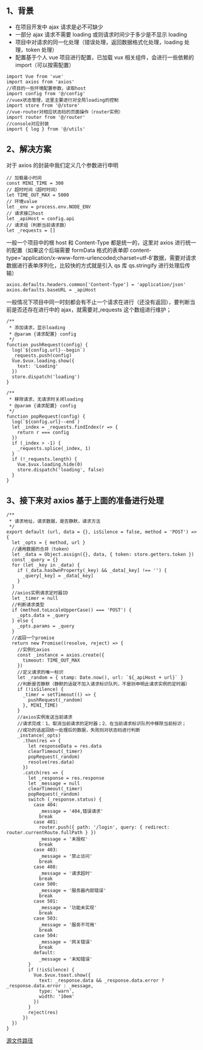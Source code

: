 ## 1、背景

* 在项目开发中 ajax 请求是必不可缺少
* 一部分 ajax 请求不需要 loading 或则请求时间少于多少是不显示 loading
* 项目中对请求的同一化处理（错误处理，返回数据格式化处理，loading 处理，token 处理）
* 配置基于个人 vue 项目进行配置，已加载 vux 相关组件，会进行一些依赖的 import（可以按需配置）

```
import Vue from 'vue'
import axios from 'axios'
//项目的一些环境配置参数，读取host
import config from '@/config'
//vuex状态管理，这里主要进行对全局loading的控制
import store from '@/store'
//vue-router对相应状态码的页面操作（router实例）
import router from '@/router'
//console对应封装
import { log } from '@/utils'
```

## 2、解决方案

对于 axios 的封装中我们定义几个参数进行申明

```
// 加载最小时间
const MINI_TIME = 300
// 超时时间（超时时间）
let TIME_OUT_MAX = 5000
// 环境value
let _env = process.env.NODE_ENV
// 请求接口host
let _apiHost = config.api
// 请求组（判断当前请求数）
let _requests = []
```

一般一个项目中的根 host 和 Content-Type 都是统一的，这里对 axios 进行统一的配置（如果这个后端需要 formData 格式的表单即 content-type='application/x-www-form-urlencoded;charset=utf-8'数据，需要对请求数据进行表单序列化，比较快的方式就是引入 qs 库 qs.stringify 进行处理后传输）

```
axios.defaults.headers.common['Content-Type'] = 'application/json'
axios.defaults.baseURL = _apiHost
```

一般情况下项目中同一时刻都会有不止一个请求在进行（还没有返回），要判断当前是否还存在进行中的 ajax，就需要对\_requests 这个数组进行维护；

```
/**
 * 添加请求，显示loading
 * @param {请求配置} config
 */
function pushRequest(config) {
  log(`${config.url}--begin`)
  _requests.push(config)
  Vue.$vux.loading.show({
    text: 'Loading'
  })
  store.dispatch('loading')
}

/**
 * 移除请求，无请求时关闭loading
 * @param {请求配置} config
 */
function popRequest(config) {
  log(`${config.url}--end`)
  let _index = _requests.findIndex(r => {
    return r === config
  })
  if (_index > -1) {
    _requests.splice(_index, 1)
  }
  if (!_requests.length) {
    Vue.$vux.loading.hide(0)
    store.dispatch('loading', false)
  }
}
```

## 3、接下来对 axios 基于上面的准备进行处理

```
/**
 * 请求地址，请求数据，是否静默，请求方法
 */
export default (url, data = {}, isSilence = false, method = 'POST') => {
  let _opts = { method, url }
  //通用数据的合并（token）
  let _data = Object.assign({}, data, { token: store.getters.token })
  const _query = {}
  for (let _key in _data) {
    if (_data.hasOwnProperty(_key) && _data[_key] !== '') {
      _query[_key] = _data[_key]
    }
  }
  //axios实例请求定时器ID
  let _timer = null
  //判断请求类型
  if (method.toLocaleUpperCase() === 'POST') {
    _opts.data = _query
  } else {
    _opts.params = _query
  }
  //返回一个promise
  return new Promise((resolve, reject) => {
    //实例化axios
    const _instance = axios.create({
      timeout: TIME_OUT_MAX
    })
    //定义请求的唯一标识
    let _random = { stamp: Date.now(), url: `${_apiHost + url}` }
    //判断是否静默（静默的话就不加入请求标识队列，不是则申明此请求实例的定时器）
    if (!isSilence) {
      _timer = setTimeout(() => {
        pushRequest(_random)
      }, MINI_TIME)
    }
    //axios实例发送当前请求
    //请求完成：1、取消当前请求的定时器；2、在当前请求标识队列中移除当前标识；
    //成功的话返回统一处理后的数据，失败则对状态码进行判断
    _instance(_opts)
      .then(res => {
        let responseData = res.data
        clearTimeout(_timer)
        popRequest(_random)
        resolve(res.data)
      })
      .catch(res => {
        let _response = res.response
        let _message = null
        clearTimeout(_timer)
        popRequest(_random)
        switch (_response.status) {
          case 404:
            _message = '404,错误请求'
            break
          case 401:
            router.push({ path: '/login', query: { redirect: router.currentRoute.fullPath } })
            _message = '未授权'
            break
          case 403:
            _message = '禁止访问'
            break
          case 408:
            _message = '请求超时'
            break
          case 500:
            _message = '服务器内部错误'
            break
          case 501:
            _message = '功能未实现'
            break
          case 503:
            _message = '服务不可用'
            break
          case 504:
            _message = '网关错误'
            break
          default:
            _message = '未知错误'
        }
        if (!isSilence) {
          Vue.$vux.toast.show({
            text: _response.data && _response.data.error ? _response.data.error : _message,
            type: 'warn',
            width: '10em'
          })
        }
        reject(res)
      })
  })
}
```

[源文件路径](https://github.com/NoManReady/Tide/blob/master/src/utils/fetch.js)
